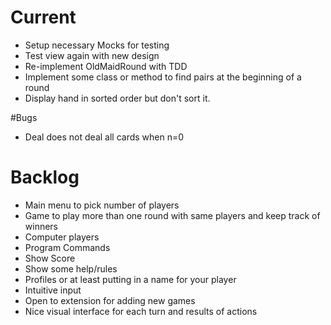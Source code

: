# Current

* Setup necessary Mocks for testing
* Test view again with new design
* Re-implement OldMaidRound with TDD
* Implement some class or method to find pairs at the beginning of a round
* Display hand in sorted order but don't sort it.

#Bugs

* Deal does not deal all cards when n=0

# Backlog

* Main menu to pick number of players
* Game to play more than one round with same players and keep track of winners
* Computer players
* Program Commands
* Show Score
* Show some help/rules
* Profiles or at least putting in a name for your player
* Intuitive input
* Open to extension for adding new games
* Nice visual interface for each turn and results of actions
